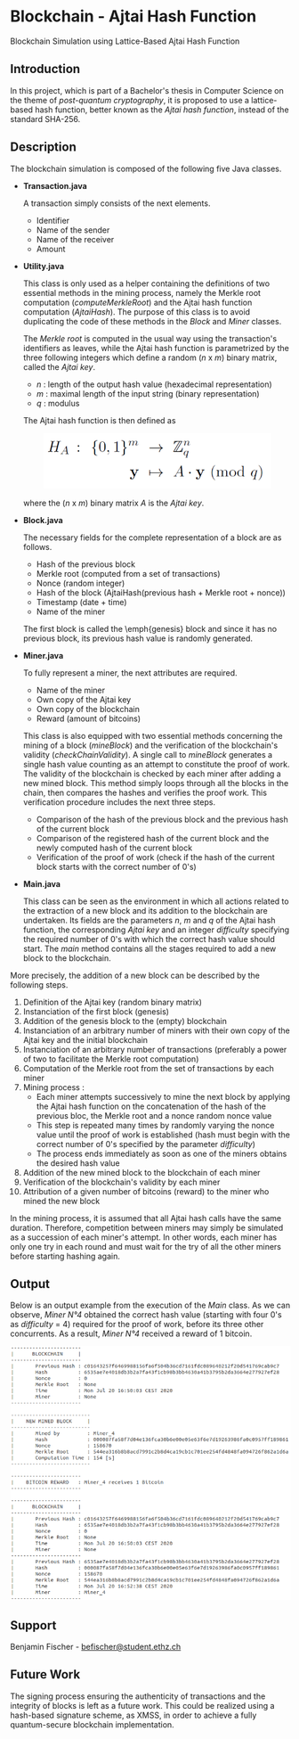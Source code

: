 # Blockchain - Ajtai Hash Function

Blockchain Simulation using Lattice-Based Ajtai Hash Function

## Introduction

In this project, which is part of a Bachelor's thesis in Computer Science on the theme of *post-quantum cryptography*,
it is proposed to use a lattice-based hash function, better known as the *Ajtai hash function*,
instead of the standard SHA-256.

## Description

The blockchain simulation is composed of the following five Java classes.

- **Transaction.java**

   A transaction simply consists of the next elements.
  
   - Identifier
   - Name of the sender
   - Name of the receiver
   - Amount
   
- **Utility.java**

  This class is only used as a helper containing the definitions of two essential methods in the mining process, namely the Merkle root computation (*computeMerkleRoot*) and the Ajtai hash function computation (*AjtaiHash*). The purpose of this class is to avoid duplicating the code of these methods in the *Block* and *Miner* classes.
  
  The *Merkle root* is computed in the usual way using the transaction's identifiers as leaves, while the Ajtai hash function is parametrized by the three following integers which define a random (*n* x *m*) binary matrix, called the *Ajtai key*.
  
   - *n*    :     length of the output hash value (hexadecimal representation)
   - *m*    :     maximal length of the input string (binary representation)
   - *q*    :     modulus
 
   The Ajtai hash function is then defined as
   
   <p align="center">
      <img src="https://github.com/WatiBenj/Blockchain_Ajtai_Hash/blob/master/Ajtai_Hash_Function.PNG" width="410" height="100">
   </p>
   
   where the (*n* x *m*) binary matrix *A* is the *Ajtai key*.
   
- **Block.java**

  The necessary fields for the complete representation of a block are as follows.
  
   - Hash of the previous block
   - Merkle root (computed from a set of transactions)
   - Nonce (random integer)
   - Hash of the block (AjtaiHash(previous hash + Merkle root + nonce))
   - Timestamp (date + time)
   - Name of the miner
   
  The first block is called the \emph{genesis} block and since it has no previous block, its previous hash value is randomly generated.

- **Miner.java**

  To fully represent a miner, the next attributes are required.
  
   - Name of the miner
   - Own copy of the Ajtai key
   - Own copy of the blockchain
   - Reward (amount of bitcoins)
 
  This class is also equipped with two essential methods concerning the mining of a block (*mineBlock*) and the verification of the blockchain's validity (*checkChainValidity*). A single call to *mineBlock* generates a single hash value counting as an attempt to constitute the proof of work. The validity of the blockchain is checked by each miner after adding a new mined block. This method simply loops through all the blocks in the chain, then compares the hashes and verifies the proof work. This verification procedure includes the next three steps.
  
   - Comparison of the hash of the previous block and the previous hash of the current block
   - Comparison of the registered hash of the current block and the newly computed hash of the current block
   - Verification of the proof of work (check if the hash of the current block starts with the correct number of 0's)

 - **Main.java**
 
   This class can be seen as the environment in which all actions related to the extraction of a new block and its addition to the blockchain are undertaken. Its fields are the parameters *n*, *m* and *q* of the Ajtai hash function, the corresponding *Ajtai key* and an integer *difficulty* specifying the required number of 0's with which the correct hash value should start. The *main* method contains all the stages required to add a new block to the blockchain.
   
 More precisely, the addition of a new block can be described by the following steps.
  
  1. Definition of the Ajtai key (random binary matrix)
  2. Instanciation of the first block (genesis)
  3. Addition of the genesis block to the (empty) blockchain
  4. Instanciation of an arbitrary number of miners with their own copy of the Ajtai key and the initial blockchain
  5. Instanciation of an arbitrary number of transactions (preferably a power of two to facilitate the Merkle root computation)
  6. Computation of the Merkle root from the set of transactions by each miner
  7. Mining process :
     - Each miner attempts successively to mine the next block by applying the Ajtai hash function on the concatenation of the hash of the previous bloc, the Merkle root and a nonce random nonce value
     - This step is repeated many times by randomly varying the nonce value until the proof of work is established (hash must begin with the correct number of 0's specified by the parameter *difficulty*)
     - The process ends immediately as soon as one of the miners obtains the desired hash value
  8. Addition of the new mined block to the blockchain of each miner
  9. Verification of the blockchain's validity by each miner
  10. Attribution of a given number of bitcoins (reward) to the miner who mined the new block
 
 In the mining process, it is assumed that all Ajtai hash calls have the same duration. Therefore, competition between miners may simply be simulated as a succession of each miner's attempt. In other words, each miner has only one try in each round and must wait for the try of all the other miners before starting hashing again.  

## Output

Below is an output example from the execution of the *Main* class. As we can observe, *Miner N°4* obtained the correct hash value (starting with four 0's as *difficulty* = 4) required for the proof of work, before its three other concurrents. As a result, *Miner N°4* received a reward of 1 bitcoin.

![image](https://github.com/WatiBenj/Blockchain_Ajtai_Hash/blob/master/Output.PNG)

## Support

Benjamin Fischer - befischer@student.ethz.ch

## Future Work

The signing process ensuring the authenticity of transactions and the integrity of blocks is left as a future work. This could be realized using a hash-based signature scheme, as XMSS, in order to achieve a fully quantum-secure blockchain implementation.


